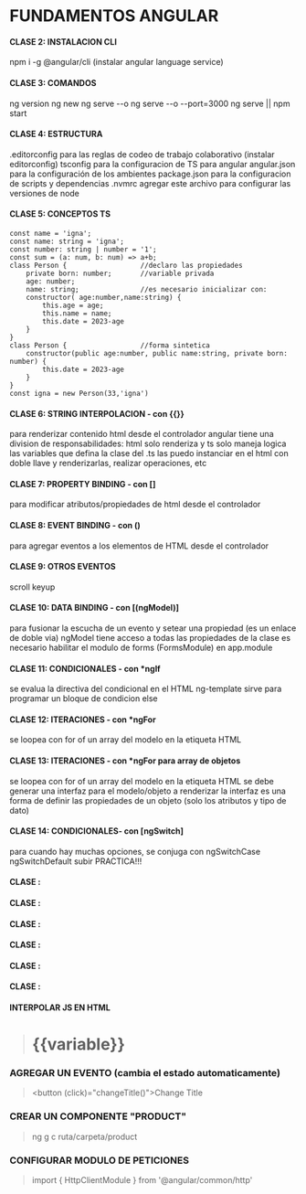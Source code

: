 # FUNDAMENTOS ANGULAR

#### CLASE 2: INSTALACION CLI
npm i -g @angular/cli
(instalar angular language service)

#### CLASE 3: COMANDOS
ng version
ng new
ng serve --o
ng serve --o --port=3000
ng serve || npm start

#### CLASE 4: ESTRUCTURA
.editorconfig para las reglas de codeo de trabajo colaborativo (instalar editorconfig)
tsconfig para la configuracion de TS para angular
angular.json para la configuración de los ambientes
package.json para la configuracion de scripts y dependencias
.nvmrc agregar este archivo para configurar las versiones de node

#### CLASE 5: CONCEPTOS TS
~~~
const name = 'igna';
const name: string = 'igna';
const number: string | number = '1';
const sum = (a: num, b: num) => a+b;
class Person {                  //declaro las propiedades
    private born: number;       //variable privada
    age: number;
    name: string;               //es necesario inicializar con:
    constructor( age:number,name:string) {
        this.age = age;
        this.name = name;
        this.date = 2023-age
    }
}
class Person {                  //forma sintetica
    constructor(public age:number, public name:string, private born: number) {
        this.date = 2023-age
    }
}
const igna = new Person(33,'igna')
~~~

#### CLASE 6: STRING INTERPOLACION - con {{}}
para renderizar contenido html desde el controlador
angular tiene una division de responsabilidades: html solo renderiza y ts solo maneja logica
las variables que defina la clase del .ts las puedo instanciar en el html con doble llave y renderizarlas, realizar operaciones, etc 

#### CLASE 7: PROPERTY BINDING - con []
para modificar atributos/propiedades de html desde el controlador

#### CLASE 8: EVENT BINDING - con ()
para agregar eventos a los elementos de HTML desde el controlador

#### CLASE 9: OTROS EVENTOS
scroll
keyup

#### CLASE 10: DATA BINDING - con [(ngModel)]
para fusionar la escucha de un evento y setear una propiedad (es un enlace de doble via)
ngModel tiene acceso a todas las propiedades de la clase
es necesario habilitar el modulo de forms (FormsModule) en app.module

#### CLASE 11: CONDICIONALES - con *ngIf
se evalua la directiva del condicional en el HTML
ng-template sirve para programar un bloque de condicion else

#### CLASE 12: ITERACIONES - con *ngFor
se loopea con for of un array del modelo en la etiqueta HTML

#### CLASE 13: ITERACIONES - con *ngFor para array de objetos
se loopea con for of un array del modelo en la etiqueta HTML
se debe generar una interfaz para el modelo/objeto a renderizar
la interfaz es una forma de definir las propiedades de un objeto (solo los atributos y tipo de dato)

#### CLASE 14: CONDICIONALES- con [ngSwitch]
para cuando hay muchas opciones, se conjuga con ngSwitchCase ngSwitchDefault
subir PRACTICA!!!

#### CLASE : 
#### CLASE : 
#### CLASE : 
#### CLASE : 
#### CLASE : 
#### CLASE : 

#### INTERPOLAR JS EN HTML

> <h1>{{variable}}</h1>

### AGREGAR UN EVENTO (cambia el estado automaticamente)

> <button (click)="changeTitle()">Change Title</button>

### CREAR UN COMPONENTE "PRODUCT"

> ng g c ruta/carpeta/product

### CONFIGURAR MODULO DE PETICIONES

> import { HttpClientModule } from '@angular/common/http'
